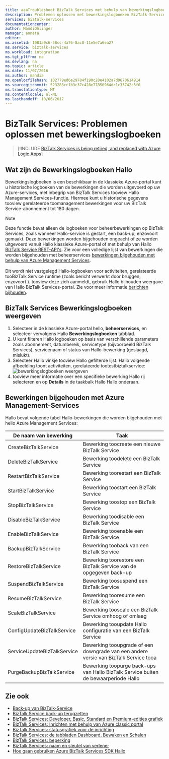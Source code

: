 ```yaml
---
title: aaaTroubleshoot BizTalk Services met behulp van bewerkingslogboeken | Microsoft Docs
description: Problemen oplossen met bewerkingslogboeken BizTalk-Services. MABS, WABS
services: biztalk-services
documentationcenter: 
author: MandiOhlinger
manager: anneta
editor: 
ms.assetid: 1081a9c6-58cc-4a76-8ac8-11e5e7a6ea27
ms.service: biztalk-services
ms.workload: integration
ms.tgt_pltfrm: na
ms.devlang: na
ms.topic: article
ms.date: 11/07/2016
ms.author: mandia
ms.openlocfilehash: 102779ed6e29784f190c28e4102a7d9670614914
ms.sourcegitcommit: 523283cc1b3c37c428e77850964dc1c33742c5f0
ms.translationtype: MT
ms.contentlocale: nl-NL
ms.lasthandoff: 10/06/2017
---
```

# <a name="biztalk-services-troubleshoot-using-operation-logs"></a>BizTalk Services: Problemen oplossen met bewerkingslogboeken

> [!INCLUDE [BizTalk Services is being retired, and replaced with Azure Logic Apps](../../includes/biztalk-services-retirement.md)]

## <a name="what-are-hello-operation-logs"></a>Wat zijn de Bewerkingslogboeken Hallo
Bewerkingslogboeken is een beschikbaar in de klassieke Azure-portal kunt u historische logboeken van de bewerkingen die worden uitgevoerd op uw Azure-services, met inbegrip van BizTalk Services tooview Hallo Management Services-functie. Hiermee kunt u historische gegevens tooview gerelateerde toomanagement bewerkingen voor uw BizTalk Service-abonnement tot 180 dagen.

> [!NOTE]
> Deze functie bevat alleen de logboeken voor beheerbewerkingen op BizTalk Services, zoals wanneer Hallo-service is gestart, een back-up, enzovoort gemaakt. Deze bewerkingen worden bijgehouden ongeacht of ze worden uitgevoerd vanuit Hallo klassieke Azure-portal of met behulp van Hallo [BizTalk Service REST-API's](http://msdn.microsoft.com/library/azure/dn232347.aspx). Zie voor een volledige lijst van bewerkingen die worden bijgehouden met beheerservices [bewerkingen bijgehouden met behulp van Azure Management Services](#bizops).<br/><br/>
> Dit wordt niet vastgelegd Hallo-logboeken voor activiteiten, gerelateerde tooBizTalk Service runtime (zoals bericht verwerkt door bruggen, enzovoort.). tooview deze zich aanmeldt, gebruik Hallo bijhouden weergave van Hallo BizTalk Services-portal. Zie voor meer informatie [berichten bijhouden](http://msdn.microsoft.com/library/azure/hh949805.aspx).
> 
> 

## <a name="view-biztalk-services-operation-logs"></a>BizTalk Services Bewerkingslogboeken weergeven
1. Selecteer in de klassieke Azure-portal hello, **beheerservices**, en selecteer vervolgens Hallo **Bewerkingslogboeken** tabblad.
2. U kunt filteren Hallo logboeken op basis van verschillende parameters zoals abonnement, datumbereik, servicetype (bijvoorbeeld BizTalk Services), servicenaam of status van Hallo-bewerking (geslaagd, mislukt).
3. Selecteer Hallo vinkje tooview Hallo gefilterde lijst. Hallo volgende afbeelding toont activiteiten, gerelateerde tootestbiztalkservice: ![bewerkingslogboeken weergeven][ViewLogs] 
4. tooview meer informatie over een specifieke bewerking Hallo rij selecteren en op **Details** in de taakbalk Hallo Hallo onderaan.

## <a name="bizops"></a>Bewerkingen bijgehouden met Azure Management-Services
Hallo bevat volgende tabel Hallo-bewerkingen die worden bijgehouden met hello Azure Management Services:

| De naam van bewerking | Taak |
| --- | --- |
| CreateBizTalkService |Bewerking toocreate een nieuwe BizTalk Service |
| DeleteBizTalkService |Bewerking toodelete een BizTalk Service |
| RestartBizTalkService |Bewerking toorestart een BizTalk Service |
| StartBizTalkService |Bewerking toostart een BizTalk Service |
| StopBizTalkService |Bewerking toostop een BizTalk Service |
| DisableBizTalkService |Bewerking toodisable een BizTalk Service |
| EnableBizTalkService |Bewerking tooenable een BizTalk Service |
| BackupBizTalkService |Bewerking tooback van een BizTalk Service |
| RestoreBizTalkService |Bewerking toorestore een BizTalk Service van de opgegeven back-up |
| SuspendBizTalkService |Bewerking toosuspend een BizTalk Service |
| ResumeBizTalkService |Bewerking tooresume een BizTalk Service |
| ScaleBizTalkService |Bewerking tooscale een BizTalk Service omhoog of omlaag |
| ConfigUpdateBizTalkService |Bewerking tooupdate Hallo configuratie van een BizTalk Service |
| ServiceUpdateBizTalkService |Bewerking tooupgrade of een downgrade van een andere versie van BizTalk Service tooa |
| PurgeBackupBizTalkService |Bewerking toopurge back-ups van Hallo BizTalk Service buiten de bewaarperiode Hallo |

## <a name="see-also"></a>Zie ook
* [Back-up van BizTalk-Service](http://go.microsoft.com/fwlink/p/?LinkID=325584)
* [BizTalk Service back-up terugzetten](http://go.microsoft.com/fwlink/p/?LinkID=325582)
* [BizTalk Services: Developer, Basic, Standard en Premium-edities grafiek](http://go.microsoft.com/fwlink/p/?LinkID=302279)
* [BizTalk Services: Inrichten met behulp van Azure classic portal](http://go.microsoft.com/fwlink/p/?LinkID=302280)
* [BizTalk Services: statusgrafiek voor de inrichting](http://go.microsoft.com/fwlink/p/?LinkID=329870)
* [BizTalk Services: de tabbladen Dashboard, Bewaken en Schalen](http://go.microsoft.com/fwlink/p/?LinkID=302281)
* [BizTalk Services: beperking](http://go.microsoft.com/fwlink/p/?LinkID=302282)
* [BizTalk Services: naam en sleutel van verlener](http://go.microsoft.com/fwlink/p/?LinkID=303941)
* [Hoe gaan gebruiken Azure BizTalk Services SDK Hallo](http://go.microsoft.com/fwlink/p/?LinkID=302335)

[ViewLogs]: ./media/biztalk-troubleshoot-using-ops-logs/Operation-Logs.png

